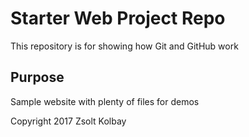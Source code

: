 # Starter Web Project Repo

This repository is for showing how Git and GitHub work

## Purpose

Sample website with plenty of files for demos

Copyright 2017 Zsolt Kolbay